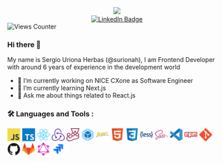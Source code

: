 <div id="header" align="center">
  <img src="https://media.giphy.com/media/XH9wwXfUXu91wAJwN5/giphy.gif" width="100"/>
  <div id="badges">
    <a href="https://www.linkedin.com/in/surionah/">
      <img src="https://img.shields.io/badge/LinkedIn-blue?style=for-the-badge&logo=linkedin&logoColor=white" alt="LinkedIn Badge"/>
    </a>
  </div>
</div>
<img src="https://komarev.com/ghpvc/?username=surionah&style=flat-square&color=blue" alt="Views Counter"/>

### Hi there 👋

My name is Sergio Uriona Herbas (@surionah), I am Frontend Developer with around 6 years of experience in the development world

- 🔭 I’m currently working on NICE CXone as Software Engineer
- 🌱 I’m currently learning Next.js
- 💬 Ask me about things related to React.js

### :hammer_and_wrench: Languages and Tools :
<div>
  <img src="https://github.com/devicons/devicon/blob/master/icons/javascript/javascript-original.svg" width="30" alt="JS Logo">
  <img src="https://github.com/devicons/devicon/blob/master/icons/typescript/typescript-original.svg" width="30" alt="TS Logo">
  <img src="https://github.com/devicons/devicon/blob/master/icons/react/react-original.svg" width="30" alt="React Logo">
  <img src="https://github.com/devicons/devicon/blob/master/icons/redux/redux-original.svg" width="30" alt="Redux Logo">
  <img src="https://github.com/devicons/devicon/blob/master/icons/jest/jest-plain.svg" width="30" alt="Jest Logo">
  <img src="https://github.com/devicons/devicon/blob/master/icons/webpack/webpack-original.svg" width="30" alt="Webpack Logo">
  <img src="https://github.com/devicons/devicon/blob/master/icons/babel/babel-original.svg" width="30" alt="Babel Logo">
  <img src="https://github.com/devicons/devicon/blob/master/icons/html5/html5-original.svg" width="30" alt="HTML Logo">
  <img src="https://github.com/devicons/devicon/blob/master/icons/css3/css3-original.svg" width="30" alt="CSS Logo">
  <img src="https://github.com/devicons/devicon/blob/master/icons/less/less-plain-wordmark.svg" width="30" alt="Less Logo">
  <img src="https://github.com/devicons/devicon/blob/master/icons/sass/sass-original.svg" width="30" alt="Sass Logo">
  <img src="https://github.com/devicons/devicon/blob/master/icons/vscode/vscode-original.svg" width="30" alt="VSCode Logo">
  <img src="https://github.com/devicons/devicon/blob/master/icons/npm/npm-original-wordmark.svg" width="30" alt="NPM Logo">
  <img src="https://github.com/devicons/devicon/blob/master/icons/git/git-original.svg" width="30" alt="Git Logo">
  <img src="https://github.com/devicons/devicon/blob/master/icons/github/github-original.svg" width="30" alt="Github Logo">
  <img src="https://github.com/devicons/devicon/blob/master/icons/gitlab/gitlab-original.svg" width="30" alt="Gitlab Logo">
  <img src="https://github.com/devicons/devicon/blob/master/icons/graphql/graphql-plain.svg" width="30" alt="Graphql Logo">
  <img src="https://github.com/devicons/devicon/blob/master/icons/jira/jira-original.svg" width="30" alt="Jira Logo">
</div>
